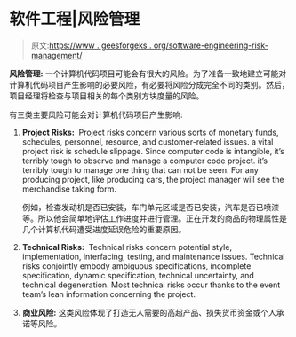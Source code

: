 # 软件工程|风险管理

> 原文:[https://www . geesforgeks . org/software-engineering-risk-management/](https://www.geeksforgeeks.org/software-engineering-risk-management/)

**风险管理:**
一个计算机代码项目可能会有很大的风险。为了准备一致地建立可能对计算机代码项目产生影响的必要风险，有必要将风险分成完全不同的类别。然后，项目经理将检查与项目相关的每个类别方块度量的风险。

有三类主要风险可能会对计算机代码项目产生影响:

1.  **Project Risks:** 
    Project risks concern various sorts of monetary funds, schedules, personnel, resource, and customer-related issues. a vital project risk is schedule slippage. Since computer code is intangible, it’s terribly tough to observe and manage a computer code project. it’s terribly tough to manage one thing that can not be seen. For any producing project, like producing cars, the project manager will see the merchandise taking form. 

    例如，检查发动机是否已安装，车门单元区域是否已安装，汽车是否已喷漆等。所以他会简单地评估工作进度并进行管理。正在开发的商品的物理属性是几个计算机代码遭受进度延误危险的重要原因。

2.  **Technical Risks:** 
    Technical risks concern potential style, implementation, interfacing, testing, and maintenance issues. Technical risks conjointly embody ambiguous specifications, incomplete specification, dynamic specification, technical uncertainty, and technical degeneration. Most technical risks occur thanks to the event team’s lean information concerning the project. 
3.  **商业风险:**
    这类风险体现了打造无人需要的高超产品、损失货币资金或个人承诺等风险。